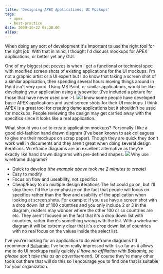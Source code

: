 ```yaml
---
title: 'Designing APEX Applications: UI Mockups'
tags:
  - apex
  - best-practice
date: 2009-10-22 08:30:00
alias:
---
```


When doing any sort of development it's important to use the right tool for the right job. With that in mind, I thought I'd discuss mockups for APEX applications, or better yet any GUI.

One of my biggest pet peeves is when I get a functional or technical spec with modified screen shots of existing applications for the UI mockups. I'm not a graphic artist or a UI expert but I do know that taking a screen shot of a similar application, then spending several hours moving things around in Paint isn't very good. Using MS Paint, or similar applications, would be like developing your application using a typewriter (I've included a picture for those that have never used one :-).
[![](http://3.bp.blogspot.com/_33EF80fk9sM/Stbwntt0aJI/AAAAAAAADr8/o3pfdONNC-A/s320/typewriter.jpg)](http://3.bp.blogspot.com/_33EF80fk9sM/Stbwntt0aJI/AAAAAAAADr8/o3pfdONNC-A/s1600-h/typewriter.jpg)I know some people have developed basic APEX applications and used screen shots for their UI mockups. I think APEX is a great tool for creating demo applications but it shouldn't be used for mockups. People reviewing the design may get carried away with the specifics since it looks like a real application.

What should you use to create application mockups? Personally I like a good old-fashion hand drawn diagram (I've been known to ask colleagues to give me their mockups on scrap paper). Though they are quick they don't work well in documents and they aren't great when doing several design iterations. Wireframe diagrams are an excellent alternative as they're exactly like hand drawn diagrams with pre-defined shapes.
[![](http://1.bp.blogspot.com/_33EF80fk9sM/Stb0cEpQevI/AAAAAAAADtI/6GJPWXyhwlc/s400/balsamiq_example.PNG)](http://1.bp.blogspot.com/_33EF80fk9sM/Stb0cEpQevI/AAAAAAAADtI/6GJPWXyhwlc/s1600-h/balsamiq_example.PNG)
Why use wireframe diagrams?

*   Quick to develop <span style="font-style:italic;">(the example above took me 2 minutes to create)</span>
*   Easy to modify
*   Focus on flow and useability, not specifics
*   Cheap/Easy to do multiple design iterations
The list could go on, but I'll stop there. I'd like to emphasize on the fact that people will focus on specifics rather than the flow and usability of the application when looking at screen shots. For example: if you use have a screen shot with a drop down list of 100 countries and you only include 2 or 3 in the diagram, readers may wonder where the other 100 or so countries are etc. They aren't focused on the fact that it's a drop down list with countries, rather there's something wrong with the list. With a wireframe diagram it will be extremly clear that it's a drop down list of countries with no real focus on the values inside the select list.

I've you're looking for an application to do wireframe diagrams I'd recommend [Balsamiq](http://www.balsamiq.com/products/mockups). I've been really impressed with it so far as it allows me to do UI mockups really quickly <span style="font-style:italic">(I have no affiliation with Balsamiq, so please don't take this as an advertisement)</span>. Of course they're many other tools out there that will do this so I encourage you to find one that is suitable for your organization.
